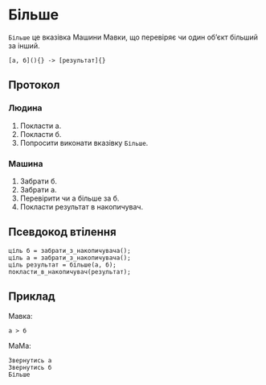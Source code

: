 # Більше

`Більше` <keyword>це</keyword> вказівка <subject>Машини Мавки</subject>, що перевіряє чи один обʼєкт більший за інший.

```
[а, б](){} -> [результат]{}
```

## Протокол

### Людина

1. Покласти а.
2. Покласти б.
3. Попросити виконати вказівку `Більше`.

### Машина

1. Забрати б.
2. Забрати а.
3. Перевірити чи а більше за б.
4. Покласти результат в накопичувач.

## Псевдокод втілення

```ціль
ціль б = забрати_з_накопичувача();
ціль а = забрати_з_накопичувача();
ціль результат = більше(а, б);
покласти_в_накопичувач(результат);
```

## Приклад

<subject>Мавка</subject>:

```мавка
а > б
```

<subject>МаМа</subject>:

```мама
Звернутись а
Звернутись б
Більше
```